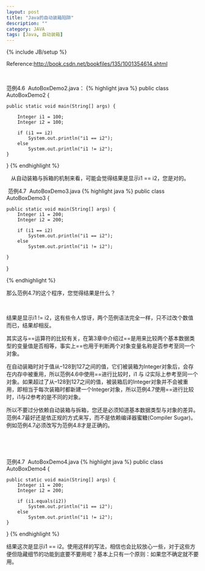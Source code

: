 ```yaml
---
layout: post
title: "Java的自动装箱陷阱"
description: ""
category: JAVA
tags: [Java, 自动装箱]
---
```

{% include JB/setup %}

Reference:http://book.csdn.net/bookfiles/135/1001354614.shtml

 

范例4.6  AutoBoxDemo2.java：
{% highlight java %}
public class AutoBoxDemo2 {

    public static void main(String[] args) {

        Integer i1 = 100;
        Integer i2 = 100;

        if (i1 == i2) 
            System.out.println("i1 == i2");
        else 
            System.out.println("i1 != i2");
    }

}
 {% endhighlight %} 

   从自动装箱与拆箱的机制来看，可能会觉得结果是显示i1 == i2，您是对的。


 范例4.7  AutoBoxDemo3.java
{% highlight java %}
public class AutoBoxDemo3 {

    public static void main(String[] args) {
        Integer i1 = 200;
        Integer i2 = 200;

        if (i1 == i2) 
            System.out.println("i1 == i2");
        else 
            System.out.println("i1 != i2");

    }

}
 
 {% endhighlight %}

那么范例4.7的这个程序，您觉得结果是什么？

 

结果是显示i1 != i2，这有些令人惊讶，两个范例语法完全一样，只不过改个数值而已，结果却相反。

其实这与==运算符的比较有关，在第3章中介绍过==是用来比较两个基本数据类型的变量值是否相等，事实上==也用于判断两个对象变量名称是否参考至同一个对象。

在自动装箱时对于值从–128到127之间的值，它们被装箱为Integer对象后，会存在内存中被重用，所以范例4.6中使用==进行比较时，i1 与 i2实际上参考至同一个对象。如果超过了从–128到127之间的值，被装箱后的Integer对象并不会被重用，即相当于每次装箱时都新建一个Integer对象，所以范例4.7使用==进行比较时，i1与i2参考的是不同的对象。

所以不要过分依赖自动装箱与拆箱，您还是必须知道基本数据类型与对象的差异。范例4.7最好还是依正规的方式来写，而不是依赖编译器蜜糖(Compiler Sugar)。例如范例4.7必须改写为范例4.8才是正确的。

 

 



范例4.7  AutoBoxDemo4.java
{% highlight java %}
public class AutoBoxDemo4 {

    public static void main(String[] args) {
        Integer i1 = 200;
        Integer i2 = 200; 

        if (i1.equals(i2)) 
            System.out.println("i1 == i2");
        else 
            System.out.println("i1 != i2");
    }

}
  {% endhighlight %}

结果这次是显示i1 == i2。使用这样的写法，相信也会比较放心一些，对于这些方便但隐藏细节的功能到底要不要用呢？基本上只有一个原则：如果您不确定就不要用。
